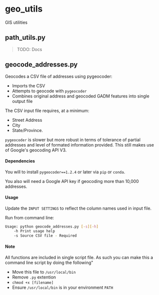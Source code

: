 # geo_utils
GIS utilities

## path_utils.py
> TODO: Docs

## geocode_addresses.py
Geocodes a CSV file of addresses using pygeocoder:
- Imports the CSV
- Attempts to geocode with `pygeocoder` 
- Combines original address and geocoded GADM features into single output file

The CSV input file requires, at a minimum:
- Street Address
- City
- State/Province.

`pygeocoder` is slower but more robust in terms of tolerance of partial 
addresses and level of formated information provided. 
This still makes use of Google's geocoding API V3.
 
#### Dependencies
You will to install `pygeocoder==1.2.4` or later via `pip` or `conda`.

You also will need a Google API key if geocoding more than 10,000 addresses. 

#### Usage
Update the `INPUT SETTINGS` to reflect the column names used in input file.

Run from command line:
```sh
Usage: python geocode_addresses.py [-s][-h]
    -h Print usage help
    -s Source CSV file - Required
```

#### Note
All functions are included in single script file. As such you can make this
a command line script by doing the following"
- Move this file to `/usr/local/bin`
- Remove `.py` extention
- `chmod +x [filename]`
- Ensure `/usr/local/bin` is in your environment `PATH`